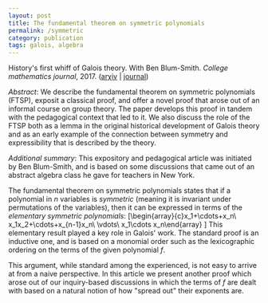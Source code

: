 ```yaml
---
layout: post
title: The fundamental theorem on symmetric polynomials
permalink: /symmetric
category: publication
tags: galois, algebra
---
```


History's first whiff of Galois theory.  With Ben Blum-Smith. *College mathematics journal*, 2017. ([ar&chi;iv](http://arxiv.org/abs/1301.7116) | [journal](http://dx.doi.org/10.4169/college.math.j.48.1.18))<!--more-->

*Abstract*: We describe the fundamental theorem on symmetric polynomials (FTSP), exposit a classical proof, and offer a novel proof that arose out of an informal course on group theory. The paper develops this proof in tandem with the pedagogical context that led to it. We also discuss the role of the FTSP both as a lemma in the original historical development of Galois theory and as an early example of the connection between symmetry and expressibility that is described by the theory.

*Additional summary*: This expository and pedagogical article was initiated by Ben Blum-Smith, and is based on some discussions that came out of an abstract algebra class he gave for teachers in New York.

The fundamental theorem on symmetric polynomials states that if a polynomial in $n$ variables is *symmetric* (meaning it is invariant under permutations of the variables), then it can be expressed in terms of the *elementary symmetric polynomials*:
\[\begin{array}{c}x_1+\cdots+x_n\\
x_1x_2+\cdots+x_{n-1}x_n\\
\vdots\\
x_1\cdots x_n\end{array}
\]
This elementary result played a key role in Galois' work.  The standard proof is an inductive one, and is based on a monomial order such as the lexicographic ordering on the terms of the given polynomial $f$.

This argument, while standard among the experienced, is not easy to arrive at from a naive perspective.  In this article we present another proof which arose out of our inquiry-based discussions in which the terms of $f$ are dealt with based on a natural notion of how "spread out" their exponents are.
